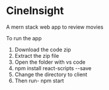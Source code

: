 # CineInsight
A mern stack web app to review movies 


To run the app 
1. Download the code zip
2. Extract the zip file
3. Open the folder with vs code
4. npm install react-scripts --save
5. Change the directory to client
6. Then run- npm start
